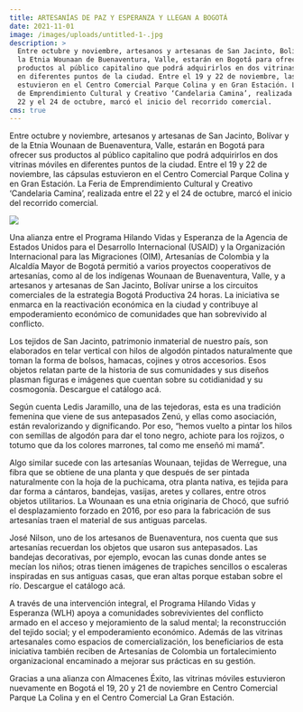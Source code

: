 ```yaml
---
title: ARTESANÍAS DE PAZ Y ESPERANZA Y LLEGAN A BOGOTÁ
date: 2021-11-01
image: /images/uploads/untitled-1-.jpg
description: >
  Entre octubre y noviembre, artesanos y artesanas de San Jacinto, Bolívar y de
  la Etnia Wounaan de Buenaventura, Valle, estarán en Bogotá para ofrecer sus
  productos al público capitalino que podrá adquirirlos en dos vitrinas móviles
  en diferentes puntos de la ciudad. Entre el 19 y 22 de noviembre, las cápsulas
  estuvieron en el Centro Comercial Parque Colina y en Gran Estación. La Feria
  de Emprendimiento Cultural y Creativo ‘Candelaria Camina’, realizada entre el
  22 y el 24 de octubre, marcó el inicio del recorrido comercial.
cms: true
---
```

Entre octubre y noviembre, artesanos y artesanas de San Jacinto, Bolívar y de la Etnia Wounaan de Buenaventura, Valle, estarán en Bogotá para ofrecer sus productos al público capitalino que podrá adquirirlos en dos vitrinas móviles en diferentes puntos de la ciudad. Entre el 19 y 22 de noviembre, las cápsulas estuvieron en el Centro Comercial Parque Colina y en Gran Estación. La Feria de Emprendimiento Cultural y Creativo ‘Candelaria Camina’, realizada entre el 22 y el 24 de octubre, marcó el inicio del recorrido comercial.

![](https://lh5.googleusercontent.com/KwZNax8x1HpzIh6-ccG6Sz_2uizVEeA4KQoil9ZVmR4fc4K6Z2hzMjRt9y05MNHJOzKR5D88Sw2l2Eh2ihY5IbYIXNTCRx9TCMXaNTymqWRl2q0MnJtZ-BXvh5kbtxy5xFxzgAjz)

Una alianza entre el Programa Hilando Vidas y Esperanza de la Agencia de Estados Unidos para el Desarrollo Internacional (USAID) y la Organización Internacional para las Migraciones (OIM), Artesanías de Colombia y la Alcaldía Mayor de Bogotá permitió a varios proyectos cooperativos de artesanías, como al de los indígenas Wounaan de Buenaventura, Valle, y a artesanos y artesanas de San Jacinto, Bolívar unirse a los circuitos comerciales de la estrategia Bogotá Productiva 24 horas. La iniciativa se enmarca en la reactivación económica en la ciudad y contribuye al empoderamiento económico de comunidades que han sobrevivido al conflicto.

Los tejidos de San Jacinto, patrimonio inmaterial de nuestro país, son elaborados en telar vertical con hilos de algodón pintados naturalmente que toman la forma de bolsos, hamacas, cojines y otros accesorios. Esos objetos relatan parte de la historia de sus comunidades y sus diseños plasman figuras e imágenes que cuentan sobre su cotidianidad y su cosmogonía. Descargue el catálogo acá.

Según cuenta Ledis Jaramillo, una de las tejedoras, esta es una tradición femenina que viene de sus antepasados Zenú, y ellas como asociación, están revalorizando y dignificando. Por eso, “hemos vuelto a pintar los hilos con semillas de algodón para dar el tono negro, achiote para los rojizos, o totumo que da los colores marrones, tal como me enseñó mi mamá”.

Algo similar sucede con las artesanías Wounaan, tejidas de Werregue, una fibra que se obtiene de una planta y que después de ser pintada naturalmente con la hoja de la puchicama, otra planta nativa, es tejida para dar forma a cántaros, bandejas, vasijas, aretes y collares, entre otros objetos utilitarios. La Wounaan es una etnia originaria de Chocó, que sufrió el desplazamiento forzado en 2016, por eso para la fabricación de sus artesanías traen el material de sus antiguas parcelas.

José Nilson, uno de los artesanos de Buenaventura, nos cuenta que sus artesanías recuerdan los objetos que usaron sus antepasados. Las bandejas decorativas, por ejemplo, evocan las cunas donde antes se mecían los niños; otras tienen imágenes de trapiches sencillos o escaleras inspiradas en sus antiguas casas, que eran altas porque estaban sobre el río. Descargue el catálogo acá.

A través de una intervención integral, el Programa Hilando Vidas y Esperanza (WLH) apoya a comunidades sobrevivientes del conflicto armado en el acceso y mejoramiento de la salud mental; la reconstrucción del tejido social; y el empoderamiento económico. Además de las vitrinas artesanales como espacios de comercialización, los beneficiarios de esta iniciativa también reciben de Artesanías de Colombia un fortalecimiento organizacional encaminado a mejorar sus prácticas en su gestión.

Gracias a una alianza con Almacenes Éxito, las vitrinas móviles estuvieron nuevamente en Bogotá el 19, 20 y 21 de noviembre en Centro Comercial Parque La Colina y en el Centro Comercial La Gran Estación.